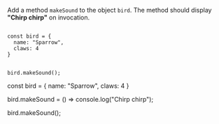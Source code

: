 Add a method `makeSound` to the object `bird`.
The method should display **"Chirp chirp"** on invocation.

<codeblock type="exercise" language="javascript" testMode="fixedInput">
<code>
const bird = {
  name: "Sparrow",
  claws: 4
}

bird.makeSound();
</code>

<solution>
const bird = {
  name: "Sparrow",
  claws: 4
}

bird.makeSound = () => console.log("Chirp chirp");

bird.makeSound();
</solution>
</codeblock>